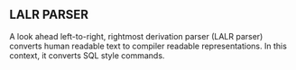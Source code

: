 ## LALR PARSER

A look ahead left-to-right, rightmost derivation parser (LALR parser) converts
human readable text to compiler readable representations. In this context, it 
converts SQL style commands.
